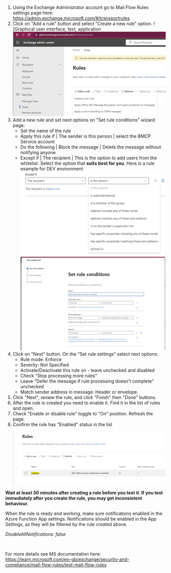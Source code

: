 1. Using the Exchange Administrator account go to Mail Flow Rules settings page here: <https://admin.exchange.microsoft.com/#/transportrules>
1. Click on "Add a rule" button and select "Create a new rule" option. ![Graphical user interface, text, application ![image.png](.attachments/image-fc12c227-1a8d-44a7-90b5-8194108a7630.png)
1. Add a new rule and set next options on "Set rule conditions" wizard page:
   * Set the name of the rule
   * Apply this rule if | The sender is this person | select the BMCP Service account
   * Do the following | Block the message | Delete the message without notifying anyone
    * Except if | The recipient | This is the option to add users from the whitelist. Select the option that **suits best for you**. Here is a rule example for DEV environment ![image.png](.attachments/image-4dcbaa32-9a17-4d18-9fda-da57c13bc664.png) ![image.png](.attachments/image-99823e2a-6896-456c-9ce0-e388f13f1e32.png)
1. Click on "Next" button. On the "Set rule settings" select next options:
   * Rule mode: Enforce
   * Severity: Not Specified
   * Activate/Deactivate this rule on - leave unchecked and disabled
   * Check "Stop processing more rules"
   * Leave "Defer the message if rule processing doesn't complete" unchecked
   * Match sender address in message: Header or envelope.
1. Click "Next", review the rule, and click "Finish" then "Done" buttons.
1. After the rule is created you need to enable it. Find it in the list of rules and open.
1. Check "Enable or disable rule" toggle to "On" position. Refresh the page.
1. Confirm the rule has "Enabled" status in the list

> ![image.png](.attachments/image-7f9e8cf8-b1c7-40f3-b2ea-e762fcd56d4b.png)

**Wait at least 30 minutes after creating a rule before you test it. If you test immediately after you create the rule, you may get inconsistent behaviour.**

When the rule is ready and working, make sure notifications enabled in the Azure Function App settings. Notifications should be enabled in the App Settings, as they will be filtered by the rule created above.

*DisableAllNotifications: false*

 

For more details see MS documentation here: <https://learn.microsoft.com/en-gb/exchange/security-and-compliance/mail-flow-rules/test-mail-flow-rules>
